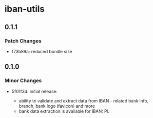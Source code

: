 # iban-utils

## 0.1.1

### Patch Changes

- f73b89a: reduced bundle size

## 0.1.0

### Minor Changes

- 5f01f3d: initial release:

  - ability to validate and extract data from IBAN - related bank info, branch, bank logo (favicon) and more
  - bank data extraction is available for IBAN: PL
